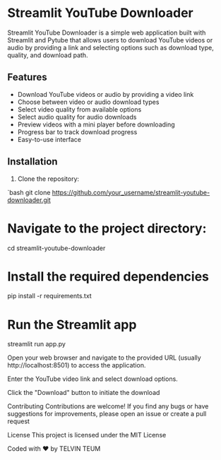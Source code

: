 

# Streamlit YouTube Downloader

Streamlit YouTube Downloader is a simple web application built with Streamlit and Pytube that allows users to download YouTube videos or audio by providing a link and selecting options such as download type, quality, and download path.

## Features

- Download YouTube videos or audio by providing a video link
- Choose between video or audio download types
- Select video quality from available options
- Select audio quality for audio downloads
- Preview videos with a mini player before downloading
- Progress bar to track download progress
- Easy-to-use interface

## Installation

1. Clone the repository:

`bash
git clone https://github.com/your_username/streamlit-youtube-downloader.git

# Navigate to the project directory:
cd streamlit-youtube-downloader

# Install the required dependencies
pip install -r requirements.txt

# Run the Streamlit app
streamlit run app.py

Open your web browser and navigate to the provided URL (usually http://localhost:8501) to access the application.

Enter the YouTube video link and select download options.

Click the "Download" button to initiate the download

Contributing
Contributions are welcome! If you find any bugs or have suggestions for improvements, please open an issue or create a pull request

License
This project is licensed under the MIT License

Coded with ❤️ by TELVIN TEUM
